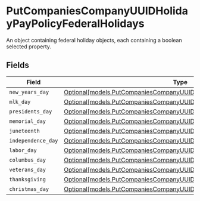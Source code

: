# PutCompaniesCompanyUUIDHolidayPayPolicyFederalHolidays

An object containing federal holiday objects, each containing a boolean selected property.


## Fields

| Field                                                                                                                                          | Type                                                                                                                                           | Required                                                                                                                                       | Description                                                                                                                                    |
| ---------------------------------------------------------------------------------------------------------------------------------------------- | ---------------------------------------------------------------------------------------------------------------------------------------------- | ---------------------------------------------------------------------------------------------------------------------------------------------- | ---------------------------------------------------------------------------------------------------------------------------------------------- |
| `new_years_day`                                                                                                                                | [Optional[models.PutCompaniesCompanyUUIDHolidayPayPolicyNewYearsDay]](../models/putcompaniescompanyuuidholidaypaypolicynewyearsday.md)         | :heavy_minus_sign:                                                                                                                             | N/A                                                                                                                                            |
| `mlk_day`                                                                                                                                      | [Optional[models.PutCompaniesCompanyUUIDHolidayPayPolicyMlkDay]](../models/putcompaniescompanyuuidholidaypaypolicymlkday.md)                   | :heavy_minus_sign:                                                                                                                             | N/A                                                                                                                                            |
| `presidents_day`                                                                                                                               | [Optional[models.PutCompaniesCompanyUUIDHolidayPayPolicyPresidentsDay]](../models/putcompaniescompanyuuidholidaypaypolicypresidentsday.md)     | :heavy_minus_sign:                                                                                                                             | N/A                                                                                                                                            |
| `memorial_day`                                                                                                                                 | [Optional[models.PutCompaniesCompanyUUIDHolidayPayPolicyMemorialDay]](../models/putcompaniescompanyuuidholidaypaypolicymemorialday.md)         | :heavy_minus_sign:                                                                                                                             | N/A                                                                                                                                            |
| `juneteenth`                                                                                                                                   | [Optional[models.PutCompaniesCompanyUUIDHolidayPayPolicyJuneteenth]](../models/putcompaniescompanyuuidholidaypaypolicyjuneteenth.md)           | :heavy_minus_sign:                                                                                                                             | N/A                                                                                                                                            |
| `independence_day`                                                                                                                             | [Optional[models.PutCompaniesCompanyUUIDHolidayPayPolicyIndependenceDay]](../models/putcompaniescompanyuuidholidaypaypolicyindependenceday.md) | :heavy_minus_sign:                                                                                                                             | N/A                                                                                                                                            |
| `labor_day`                                                                                                                                    | [Optional[models.PutCompaniesCompanyUUIDHolidayPayPolicyLaborDay]](../models/putcompaniescompanyuuidholidaypaypolicylaborday.md)               | :heavy_minus_sign:                                                                                                                             | N/A                                                                                                                                            |
| `columbus_day`                                                                                                                                 | [Optional[models.PutCompaniesCompanyUUIDHolidayPayPolicyColumbusDay]](../models/putcompaniescompanyuuidholidaypaypolicycolumbusday.md)         | :heavy_minus_sign:                                                                                                                             | N/A                                                                                                                                            |
| `veterans_day`                                                                                                                                 | [Optional[models.PutCompaniesCompanyUUIDHolidayPayPolicyVeteransDay]](../models/putcompaniescompanyuuidholidaypaypolicyveteransday.md)         | :heavy_minus_sign:                                                                                                                             | N/A                                                                                                                                            |
| `thanksgiving`                                                                                                                                 | [Optional[models.PutCompaniesCompanyUUIDHolidayPayPolicyThanksgiving]](../models/putcompaniescompanyuuidholidaypaypolicythanksgiving.md)       | :heavy_minus_sign:                                                                                                                             | N/A                                                                                                                                            |
| `christmas_day`                                                                                                                                | [Optional[models.PutCompaniesCompanyUUIDHolidayPayPolicyChristmasDay]](../models/putcompaniescompanyuuidholidaypaypolicychristmasday.md)       | :heavy_minus_sign:                                                                                                                             | N/A                                                                                                                                            |